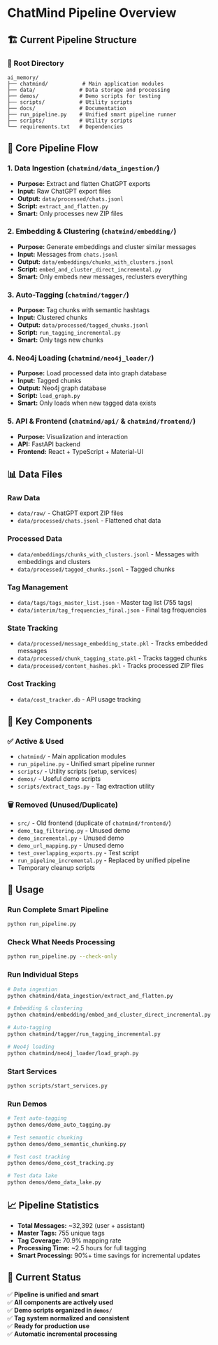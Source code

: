 # ChatMind Pipeline Overview

## 🏗️ **Current Pipeline Structure**

### **📁 Root Directory**
```
ai_memory/
├── chatmind/           # Main application modules
├── data/              # Data storage and processing
├── demos/             # Demo scripts for testing
├── scripts/           # Utility scripts
├── docs/              # Documentation
├── run_pipeline.py    # Unified smart pipeline runner
├── scripts/           # Utility scripts
└── requirements.txt   # Dependencies
```

## 🔄 **Core Pipeline Flow**

### **1. Data Ingestion** (`chatmind/data_ingestion/`)
- **Purpose:** Extract and flatten ChatGPT exports
- **Input:** Raw ChatGPT export files
- **Output:** `data/processed/chats.jsonl`
- **Script:** `extract_and_flatten.py`
- **Smart:** Only processes new ZIP files

### **2. Embedding & Clustering** (`chatmind/embedding/`)
- **Purpose:** Generate embeddings and cluster similar messages
- **Input:** Messages from `chats.jsonl`
- **Output:** `data/embeddings/chunks_with_clusters.jsonl`
- **Script:** `embed_and_cluster_direct_incremental.py`
- **Smart:** Only embeds new messages, reclusters everything

### **3. Auto-Tagging** (`chatmind/tagger/`)
- **Purpose:** Tag chunks with semantic hashtags
- **Input:** Clustered chunks
- **Output:** `data/processed/tagged_chunks.jsonl`
- **Script:** `run_tagging_incremental.py`
- **Smart:** Only tags new chunks

### **4. Neo4j Loading** (`chatmind/neo4j_loader/`)
- **Purpose:** Load processed data into graph database
- **Input:** Tagged chunks
- **Output:** Neo4j graph database
- **Script:** `load_graph.py`
- **Smart:** Only loads when new tagged data exists

### **5. API & Frontend** (`chatmind/api/` & `chatmind/frontend/`)
- **Purpose:** Visualization and interaction
- **API:** FastAPI backend
- **Frontend:** React + TypeScript + Material-UI

## 📊 **Data Files**

### **Raw Data**
- `data/raw/` - ChatGPT export ZIP files
- `data/processed/chats.jsonl` - Flattened chat data

### **Processed Data**
- `data/embeddings/chunks_with_clusters.jsonl` - Messages with embeddings and clusters
- `data/processed/tagged_chunks.jsonl` - Tagged chunks

### **Tag Management**
- `data/tags/tags_master_list.json` - Master tag list (755 tags)
- `data/interim/tag_frequencies_final.json` - Final tag frequencies

### **State Tracking**
- `data/processed/message_embedding_state.pkl` - Tracks embedded messages
- `data/processed/chunk_tagging_state.pkl` - Tracks tagged chunks
- `data/processed/content_hashes.pkl` - Tracks processed ZIP files

### **Cost Tracking**
- `data/cost_tracker.db` - API usage tracking

## 🎯 **Key Components**

### **✅ Active & Used**
- `chatmind/` - Main application modules
- `run_pipeline.py` - Unified smart pipeline runner
- `scripts/` - Utility scripts (setup, services)
- `demos/` - Useful demo scripts
- `scripts/extract_tags.py` - Tag extraction utility

### **🗑️ Removed (Unused/Duplicate)**
- `src/` - Old frontend (duplicate of `chatmind/frontend/`)
- `demo_tag_filtering.py` - Unused demo
- `demo_incremental.py` - Unused demo  
- `demo_url_mapping.py` - Unused demo
- `test_overlapping_exports.py` - Test script
- `run_pipeline_incremental.py` - Replaced by unified pipeline
- Temporary cleanup scripts

## 🚀 **Usage**

### **Run Complete Smart Pipeline**
```bash
python run_pipeline.py
```

### **Check What Needs Processing**
```bash
python run_pipeline.py --check-only
```

### **Run Individual Steps**
```bash
# Data ingestion
python chatmind/data_ingestion/extract_and_flatten.py

# Embedding & clustering
python chatmind/embedding/embed_and_cluster_direct_incremental.py

# Auto-tagging
python chatmind/tagger/run_tagging_incremental.py

# Neo4j loading
python chatmind/neo4j_loader/load_graph.py
```

### **Start Services**
```bash
python scripts/start_services.py
```

### **Run Demos**
```bash
# Test auto-tagging
python demos/demo_auto_tagging.py

# Test semantic chunking
python demos/demo_semantic_chunking.py

# Test cost tracking
python demos/demo_cost_tracking.py

# Test data lake
python demos/demo_data_lake.py
```

## 📈 **Pipeline Statistics**

- **Total Messages:** ~32,392 (user + assistant)
- **Master Tags:** 755 unique tags
- **Tag Coverage:** 70.9% mapping rate
- **Processing Time:** ~2.5 hours for full tagging
- **Smart Processing:** 90%+ time savings for incremental updates

## 🎯 **Current Status**

✅ **Pipeline is unified and smart**  
✅ **All components are actively used**  
✅ **Demo scripts organized in `demos/`**  
✅ **Tag system normalized and consistent**  
✅ **Ready for production use**  
✅ **Automatic incremental processing** 